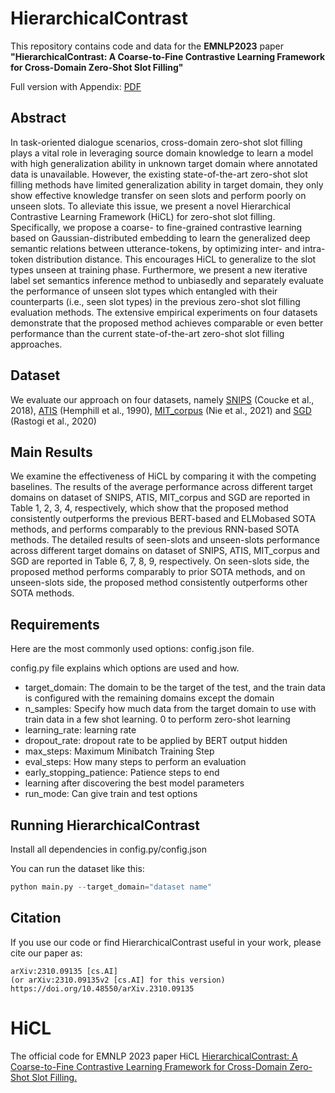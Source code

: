 # HierarchicalContrast

This repository contains code and data for the **EMNLP2023** paper **"HierarchicalContrast: A Coarse-to-Fine Contrastive Learning Framework for Cross-Domain Zero-Shot Slot Filling"**

Full version with Appendix: [PDF](https://arxiv.org/abs/2310.09135v2)


## Abstract

In task-oriented dialogue scenarios, cross-domain zero-shot slot filling plays a vital role in leveraging source domain knowledge to learn a model with high generalization ability in unknown target domain where annotated data is unavailable. However, the existing state-of-the-art zero-shot slot filling methods have limited generalization ability in target domain, they only show effective knowledge transfer on seen slots and perform poorly on unseen slots. To alleviate this issue, we present a novel Hierarchical Contrastive Learning Framework (HiCL) for zero-shot slot filling. Specifically, we propose a coarse- to fine-grained contrastive learning based on Gaussian-distributed embedding to learn the generalized deep semantic relations between utterance-tokens, by optimizing inter- and intra-token distribution distance. This encourages HiCL to generalize to the slot types unseen at training phase. Furthermore, we present a new iterative label set semantics inference method to unbiasedly and separately evaluate the performance of unseen slot types which entangled with their counterparts (i.e., seen slot types) in the previous zero-shot slot filling evaluation methods. The extensive empirical experiments on four datasets demonstrate that the proposed method achieves comparable or even better performance than the current state-of-the-art zero-shot slot filling approaches.

## Dataset

We evaluate our approach on four datasets, namely
[SNIPS](https://arxiv.org/abs/1805.10190) (Coucke et al., 2018), [ATIS](https://aclanthology.org/H90-1021) (Hemphill et al., 1990), [MIT_corpus](https://ojs.aaai.org/index.php/AAAI/article/view/17603) (Nie et al., 2021) and [SGD](https://arxiv.org/abs/2002.01359) (Rastogi et al., 2020)

## Main Results

We examine the effectiveness of HiCL by comparing it with the competing baselines. The results of
the average performance across different target domains on dataset of SNIPS, ATIS, MIT_corpus and
SGD are reported in Table 1, 2, 3, 4, respectively,
which show that the proposed method consistently
outperforms the previous BERT-based and ELMobased SOTA methods, and performs comparably to the previous RNN-based SOTA methods. The detailed results of seen-slots and unseen-slots performance across different target domains on dataset of SNIPS, ATIS, MIT_corpus and SGD are reported in Table 6, 7, 8, 9, respectively. On seen-slots side, the proposed method performs comparably to prior SOTA methods, and on unseen-slots side, the
proposed method consistently outperforms other
SOTA methods.

## Requirements

Here are the most commonly used options: config.json file.

config.py file explains which options are used and how.

- target_domain: The domain to be the target of the test, and the train data is configured with the remaining domains except the domain
- n_samples: Specify how much data from the target domain to use with train data in a few shot learning. 0 to perform zero-shot learning
- learning_rate: learning rate
- dropout_rate: dropout rate to be applied by BERT output hidden
- max_steps: Maximum Minibatch Training Step
- eval_steps: How many steps to perform an evaluation
- early_stopping_patience: Patience steps to end
- learning after discovering the best model parameters
- run_mode: Can give train and test options

## Running HierarchicalContrast

Install all dependencies in config.py/config.json

You can run the dataset like this:

```python
python main.py --target_domain="dataset name"
```

## Citation
If you use our code or find HierarchicalContrast useful in your work, please cite our paper as:

	arXiv:2310.09135 [cs.AI]
 	(or arXiv:2310.09135v2 [cs.AI] for this version)
    https://doi.org/10.48550/arXiv.2310.09135
# HiCL
The official code for EMNLP 2023 paper HiCL [HierarchicalContrast: A Coarse-to-Fine Contrastive Learning Framework for Cross-Domain Zero-Shot Slot Filling.](https://arxiv.org/pdf/2310.09135.pdf)
